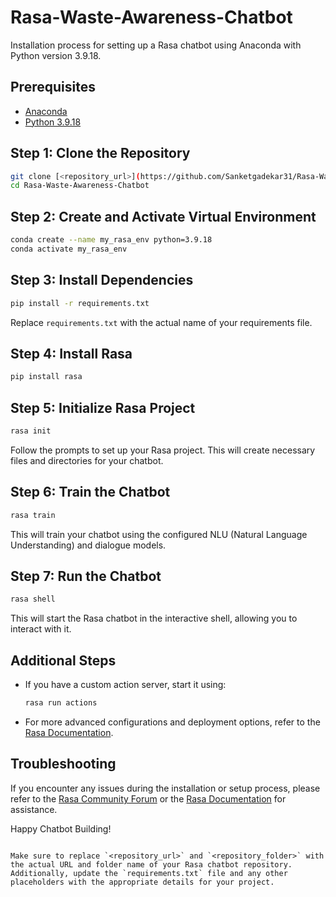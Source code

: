 # Rasa-Waste-Awareness-Chatbot

Installation process for setting up a Rasa chatbot using Anaconda with Python version 3.9.18.

## Prerequisites
- [Anaconda](https://www.anaconda.com/products/distribution)
- [Python 3.9.18](https://www.python.org/downloads/release)

## Step 1: Clone the Repository
```bash
git clone [<repository_url>](https://github.com/Sanketgadekar31/Rasa-Waste-Awareness-Chatbot.git)
cd Rasa-Waste-Awareness-Chatbot
```

## Step 2: Create and Activate Virtual Environment
```bash
conda create --name my_rasa_env python=3.9.18
conda activate my_rasa_env
```

## Step 3: Install Dependencies

```bash
pip install -r requirements.txt
```

Replace `requirements.txt` with the actual name of your requirements file.

## Step 4: Install Rasa

```bash
pip install rasa
```

## Step 5: Initialize Rasa Project

```bash
rasa init
```

Follow the prompts to set up your Rasa project. This will create necessary files and directories for your chatbot.

## Step 6: Train the Chatbot

```bash
rasa train
```

This will train your chatbot using the configured NLU (Natural Language Understanding) and dialogue models.

## Step 7: Run the Chatbot

```bash
rasa shell
```

This will start the Rasa chatbot in the interactive shell, allowing you to interact with it.

## Additional Steps

- If you have a custom action server, start it using:

  ```bash
  rasa run actions
  ```

- For more advanced configurations and deployment options, refer to the [Rasa Documentation](https://rasa.com/docs/rasa).

## Troubleshooting

If you encounter any issues during the installation or setup process, please refer to the [Rasa Community Forum](https://forum.rasa.com/) or the [Rasa Documentation](https://rasa.com/docs/rasa) for assistance.

Happy Chatbot Building!
```

Make sure to replace `<repository_url>` and `<repository_folder>` with the actual URL and folder name of your Rasa chatbot repository. Additionally, update the `requirements.txt` file and any other placeholders with the appropriate details for your project.
